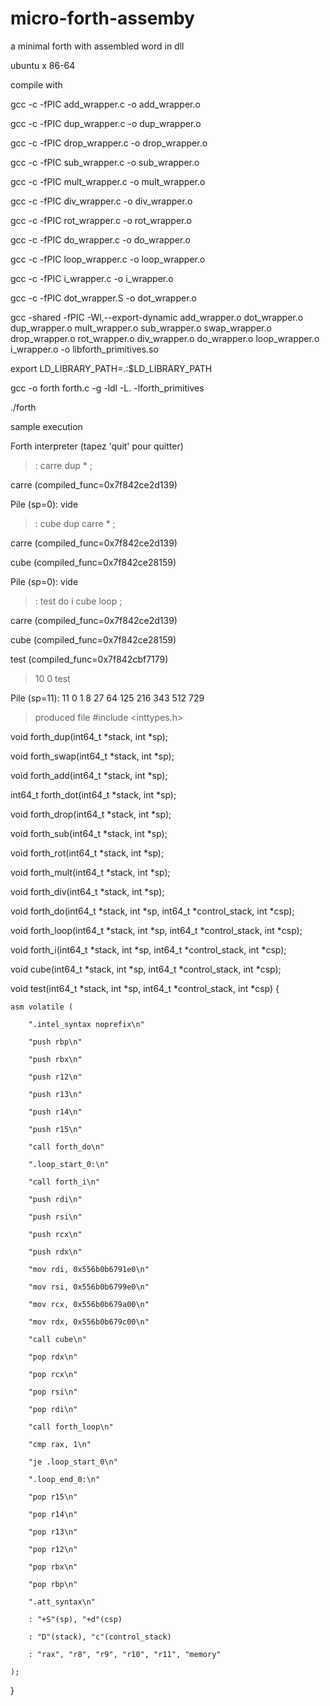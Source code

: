 # micro-forth-assemby
a minimal forth with assembled word in dll 

ubuntu x 86-64 

compile with 

gcc -c -fPIC add_wrapper.c -o add_wrapper.o

gcc -c -fPIC dup_wrapper.c -o dup_wrapper.o

gcc -c -fPIC drop_wrapper.c -o drop_wrapper.o

gcc -c -fPIC sub_wrapper.c -o sub_wrapper.o

gcc -c -fPIC mult_wrapper.c -o mult_wrapper.o

gcc -c -fPIC div_wrapper.c -o div_wrapper.o

gcc -c -fPIC rot_wrapper.c -o rot_wrapper.o

gcc -c -fPIC do_wrapper.c -o do_wrapper.o

gcc -c -fPIC loop_wrapper.c -o loop_wrapper.o

gcc -c -fPIC i_wrapper.c -o i_wrapper.o

gcc -c -fPIC dot_wrapper.S -o dot_wrapper.o


gcc -shared -fPIC -Wl,--export-dynamic add_wrapper.o dot_wrapper.o dup_wrapper.o mult_wrapper.o sub_wrapper.o swap_wrapper.o drop_wrapper.o rot_wrapper.o div_wrapper.o do_wrapper.o loop_wrapper.o i_wrapper.o -o libforth_primitives.so

export LD_LIBRARY_PATH=.:$LD_LIBRARY_PATH 

gcc -o forth forth.c -g  -ldl -L. -lforth_primitives


./forth 

sample execution 

Forth interpreter (tapez 'quit' pour quitter)

> : carre dup * ;
> 
  carre (compiled_func=0x7f842ce2d139)
  
Pile (sp=0): vide

> : cube dup carre * ;
> 
  carre (compiled_func=0x7f842ce2d139)
  
  cube (compiled_func=0x7f842ce28159)
  
Pile (sp=0): vide

> : test do i cube loop ;
> 
  carre (compiled_func=0x7f842ce2d139)
  
  cube (compiled_func=0x7f842ce28159)
  
  test (compiled_func=0x7f842cbf7179)
  
 
> 10 0 test
> 
Pile (sp=11): 11 0 1 8 27 64 125 216 343 512 729 

>
> produced file #include <inttypes.h>

void forth_dup(int64_t *stack, int *sp);

void forth_swap(int64_t *stack, int *sp);

void forth_add(int64_t *stack, int *sp);

int64_t forth_dot(int64_t *stack, int *sp);

void forth_drop(int64_t *stack, int *sp);

void forth_sub(int64_t *stack, int *sp);

void forth_rot(int64_t *stack, int *sp);

void forth_mult(int64_t *stack, int *sp);

void forth_div(int64_t *stack, int *sp);

void forth_do(int64_t *stack, int *sp, int64_t *control_stack, int *csp);

void forth_loop(int64_t *stack, int *sp, int64_t *control_stack, int *csp);

void forth_i(int64_t *stack, int *sp, int64_t *control_stack, int *csp);

void cube(int64_t *stack, int *sp, int64_t *control_stack, int *csp);

void test(int64_t *stack, int *sp, int64_t *control_stack, int *csp) {

    asm volatile (
    
        ".intel_syntax noprefix\n"
        
        "push rbp\n"
        
        "push rbx\n"
        
        "push r12\n"
        
        "push r13\n"
        
        "push r14\n"
        
        "push r15\n"
        
        "call forth_do\n"
        
        ".loop_start_0:\n"
        
        "call forth_i\n"
        
        "push rdi\n"
        
        "push rsi\n"
        
        "push rcx\n"
        
        "push rdx\n"
        
        "mov rdi, 0x556b0b6791e0\n"
        
        "mov rsi, 0x556b0b6799e0\n"
        
        "mov rcx, 0x556b0b679a00\n"
        
        "mov rdx, 0x556b0b679c00\n"
        
        "call cube\n"
        
        "pop rdx\n"
        
        "pop rcx\n"
        
        "pop rsi\n"
        
        "pop rdi\n"
        
        "call forth_loop\n"
        
        "cmp rax, 1\n"
        
        "je .loop_start_0\n"
        
        ".loop_end_0:\n"
        
        "pop r15\n"
        
        "pop r14\n"
        
        "pop r13\n"
        
        "pop r12\n"
        
        "pop rbx\n"
        
        "pop rbp\n"
        
        ".att_syntax\n"
        
        : "+S"(sp), "+d"(csp)
        
        : "D"(stack), "c"(control_stack)
        
        : "rax", "r8", "r9", "r10", "r11", "memory"
        
    );
    
}
 
